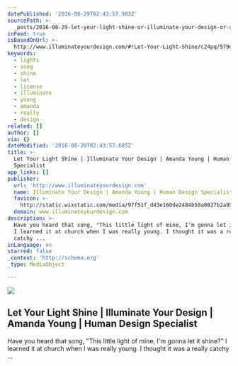 ```yaml
---
datePublished: '2016-08-29T02:43:57.903Z'
sourcePath: >-
  _posts/2016-08-29-let-your-light-shine-or-illuminate-your-design-or-amanda-young.md
inFeed: true
isBasedOnUrl: >-
  http://www.illuminateyourdesign.com/#!Let-Your-Light-Shine/c24pq/579d287b0cf214576cebeb85
keywords:
  - lights
  - song
  - shine
  - let
  - license
  - illuminate
  - young
  - amanda
  - really
  - design
related: []
author: []
via: {}
dateModified: '2016-08-29T02:43:57.685Z'
title: >-
  Let Your Light Shine | Illuminate Your Design | Amanda Young | Human Design
  Specialist
app_links: []
publisher:
  url: 'http://www.illuminateyourdesign.com'
  name: Illuminate Your Design | Amanda Young | Human Design Specialist
  favicon: >-
    http://static.wixstatic.com/media/97f51f_d43e160de2484b50a0827b2a95279129.png/v1/fill/w_16%2Ch_16%2Clg_1/97f51f_d43e160de2484b50a0827b2a95279129.png
  domain: www.illuminateyourdesign.com
description: >-
  Have you heard that song, "This little light of mine, I'm gonna let it shine?"
  I learned it at church when I was really young. I thought it was a really
  catchy ...
inLanguage: en
starred: false
_context: 'http://schema.org'
_type: MediaObject

---
```

<article style=""><img src="https://imgflo.herokuapp.com/graph/vahj1ThiexotieMo/ba36bc4ad68f766755591af0e96d899d/noop.jpg?input=http%3A%2F%2Fstatic.wixstatic.com%2Fmedia%2F97f51f_31317d59251e474fac92ac3dfc21b9f0%257Emv2_d_1920_1271_s_2.jpg" /><h1>Let Your Light Shine | Illuminate Your Design | Amanda Young | Human Design Specialist</h1><p>Have you heard that song, "This little light of mine, I'm gonna let it shine?" I learned it at church when I was really young. I thought it was a really catchy ...</p></article>